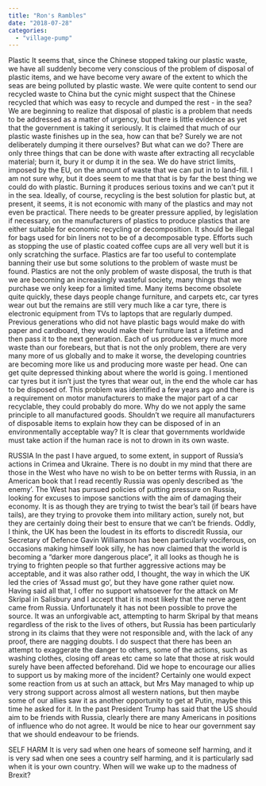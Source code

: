 ```yaml
---
title: "Ron's Rambles"
date: "2018-07-28"
categories: 
  - "village-pump"
---
```


Plastic It seems that, since the Chinese stopped taking our plastic waste, we have all suddenly become very conscious of the problem of disposal of plastic items, and we have become very aware of the extent to which the seas are being polluted by plastic waste. We were quite content to send our recycled waste to China but the cynic might suspect that the Chinese recycled that which was easy to recycle and dumped the rest - in the sea? We are beginning to realize that disposal of plastic is a problem that needs to be addressed as a matter of urgency, but there is little evidence as yet that the government is taking it seriously. It is claimed that much of our plastic waste finishes up in the sea, how can that be? Surely we are not deliberately dumping it there ourselves? But what can we do? There are only three things that can be done with waste after extracting all recyclable material; burn it, bury it or dump it in the sea. We do have strict limits, imposed by the EU, on the amount of waste that we can put in to land-fill. I am not sure why, but it does seem to me that that is by far the best thing we could do with plastic. Burning it produces serious toxins and we can’t put it in the sea. Ideally, of course, recycling is the best solution for plastic but, at present, it seems, it is not economic with many of the plastics and may not even be practical. There needs to be greater pressure applied, by legislation if necessary, on the manufacturers of plastics to produce plastics that are either suitable for economic recycling or decomposition. It should be illegal for bags used for bin liners not to be of a decomposable type. Efforts such as stopping the use of plastic coated coffee cups are all very well but it is only scratching the surface. Plastics are far too useful to contemplate banning their use but some solutions to the problem of waste must be found. Plastics are not the only problem of waste disposal, the truth is that we are becoming an increasingly wasteful society, many things that we purchase we only keep for a limited time. Many items become obsolete quite quickly, these days people change furniture, and carpets etc, car tyres wear out but the remains are still very much like a car tyre, there is electronic equipment from TVs to laptops that are regularly dumped. Previous generations who did not have plastic bags would make do with paper and cardboard, they would make their furniture last a lifetime and then pass it to the next generation. Each of us produces very much more waste than our forebears, but that is not the only problem, there are very many more of us globally and to make it worse, the developing countries are becoming more like us and producing more waste per head. One can get quite depressed thinking about where the world is going. I mentioned car tyres but it isn’t just the tyres that wear out, in the end the whole car has to be disposed of. This problem was identified a few years ago and there is a requirement on motor manufacturers to make the major part of a car recyclable, they could probably do more. Why do we not apply the same principle to all manufactured goods. Shouldn’t we require all manufacturers of disposable items to explain how they can be disposed of in an environmentally acceptable way? It is clear that governments worldwide must take action if the human race is not to drown in its own waste.

RUSSIA In the past I have argued, to some extent, in support of Russia’s actions in Crimea and Ukraine. There is no doubt in my mind that there are those in the West who have no wish to be on better terms with Russia, in an American book that I read recently Russia was openly described as ‘the enemy’. The West has pursued policies of putting pressure on Russia, looking for excuses to impose sanctions with the aim of damaging their economy. It is as though they are trying to twist the bear’s tail (if bears have tails), are they trying to provoke them into military action, surely not, but they are certainly doing their best to ensure that we can’t be friends. Oddly, I think, the UK has been the loudest in its efforts to discredit Russia, our Secretary of Defence Gavin Williamson has been particularly vociferous, on occasions making himself look silly, he has now claimed that the world is becoming a “darker more dangerous place”, it all looks as though he is trying to frighten people so that further aggressive actions may be acceptable, and it was also rather odd, I thought, the way in which the UK led the cries of ‘Assad must go’, but they have gone rather quiet now. Having said all that, I offer no support whatsoever for the attack on Mr Skripal in Salisbury and I accept that it is most likely that the nerve agent came from Russia. Unfortunately it has not been possible to prove the source. It was an unforgivable act, attempting to harm Skripal by that means regardless of the risk to the lives of others, but Russia has been particularly strong in its claims that they were not responsible and, with the lack of any proof, there are nagging doubts. I do suspect that there has been an attempt to exaggerate the danger to others, some of the actions, such as washing clothes, closing off areas etc came so late that those at risk would surely have been affected beforehand. Did we hope to encourage our allies to support us by making more of the incident? Certainly one would expect some reaction from us at such an attack, but Mrs May managed to whip up very strong support across almost all western nations, but then maybe some of our allies saw it as another opportunity to get at Putin, maybe this time he asked for it. In the past President Trump has said that the US should aim to be friends with Russia, clearly there are many Americans in positions of influence who do not agree. It would be nice to hear our government say that we should endeavour to be friends.

SELF HARM It is very sad when one hears of someone self harming, and it is very sad when one sees a country self harming, and it is particularly sad when it is your own country. When will we wake up to the madness of Brexit?
